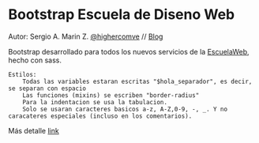 Bootstrap Escuela de Diseno Web
===============================================

Autor: Sergio A. Marin Z. [@highercomve](http://twitter.com/highercomve) // [Blog](http://sergiomarin.co.cc)

Bootstrap desarrollado para todos los nuevos servicios de la [EscuelaWeb](http://escuelaweb.co), hecho con sass.

	Estilos:
		Todas las variables estaran escritas "$hola_separador", es decir, se separan con espacio
		Las funciones (mixins) se escriben "border-radius"
		Para la indentacion se usa la tabulacion.
		Solo se usaran caracteres basicos a-z, A-Z,0-9, -, _. Y no caracateres especiales (incluso en los comentarios).
		
		
Más detalle [link](http://escuelaweb.github.io/octagon-css/)
